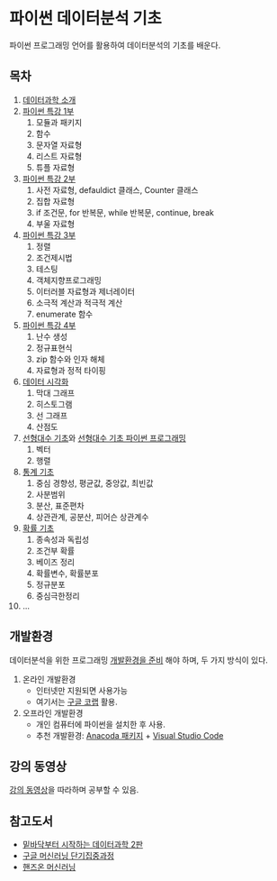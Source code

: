 # 파이썬 데이터분석 기초

파이썬 프로그래밍 언어를 활용하여 데이터분석의 기초를 배운다. 

## 목차

1. [데이터과학 소개](./notebooks/pda01-Intro.ipynb)
1. [파이썬 특강 1부](./notebooks/pda02-PythonIntensiveCourse_Part1.ipynb)
    1. 모듈과 패키지
    1. 함수
    1. 문자열 자료형
    1. 리스트 자료형
    1. 튜플 자료형
1. [파이썬 특강 2부](./notebooks/pda03-PythonIntensiveCourse_Part2.ipynb)
    1. 사전 자료형, defauldict 클래스, Counter 클래스
    1. 집합 자료형
    1. if 조건문, for 반복문, while 반복문, continue, break
    1. 부울 자료형
1. [파이썬 특강 3부](./notebooks/pda04-PythonIntensiveCourse_Part3.ipynb)
    1. 정렬
    1. 조건제시법
    1. 테스팅
    1. 객체지향프로그래밍
    1. 이터러블 자료형과 제너레이터
    1. 소극적 계산과 적극적 계산
    1. enumerate 함수
1. [파이썬 특강 4부](./notebooks/pda05-PythonIntensiveCourse_Part4.ipynb)
    1. 난수 생성
    1. 정규표현식
    1. zip 함수와 인자 해체
    1. 자료형과 정적 타이핑
1. [데이터 시각화](./notebooks/pda06-DataVisualization.ipynb)
    1. 막대 그래프
    1. 히스토그램
    1. 선 그래프
    1. 산점도
1. [선형대수 기초](./notebooks/pda07A-LinearAlgebra_Intro.ipynb)와
    [선형대수 기초 파이썬 프로그래밍](./notebooks/pda07B-LinearAlgebra_PythonBasic.ipynb)
    1. 벡터
    1. 행렬
1. [통계 기초](./notebooks/pda08-Statistics.ipynb)
    1. 중심 경향성, 평균값, 중앙값, 최빈값
    1. 사분범위
    1. 분산, 표준편차
    1. 상관관계, 공분산, 피어슨 상관계수
1. [확률 기초](./notebooks/pda09-Probability.ipynb)
    1. 종속성과 독립성
    1. 조건부 확률
    1. 베이즈 정리
    1. 확률변수, 확률분포
    1. 정규분포
    1. 중심극한정리
1. ...

## 개발환경

데이터분석을 위한 프로그래밍 [개발환경을 준비](https://www.youtube.com/watch?v=-CAKVWehq4Q&list=PL5aSjzJqCaPaEAquO-5ExrJYPS8Bf2d5M&index=2&t=0s)
해야 하며, 두 가지 방식이 있다.

1. 온라인 개발환경
    * 인터넷만 지원되면 사용가능
    * 여기서는 [구글 코랩](https://colab.research.google.com/) 활용. 
1. 오프라인 개발환경
    * 개인 컴퓨터에 파이썬을 설치한 후 사용.
    * 추천 개발환경: [Anacoda 패키지](https://www.anaconda.com/distribution/) + [Visual Studio Code](https://code.visualstudio.com)

## 강의 동영상

[강의 동영상](https://www.youtube.com/playlist?list=PL5aSjzJqCaPaEAquO-5ExrJYPS8Bf2d5M)을 따라하며 공부할 수 있음.

## 참고도서

* [밑바닥부터 시작하는 데이터과학 2판](https://blog.insightbook.co.kr/2020/02/28/데이터-과학-분야의-기초부터-알게-해주는-강력하고/)
* [구글 머신러닝 단기집중과정](https://developers.google.com/machine-learning/crash-course/ml-intro)
* [핸즈온 머신러닝](http://m.hanbit.co.kr/store/books/book_view.html?p_code=B9267655530)